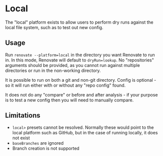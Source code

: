 # Local

The "local" platform exists to allow users to perform dry runs against the local file system, such as to test out new config.

## Usage

Run `renovate --platform=local` in the directory you want Renovate to run in.
In this mode, Renovate will default to `dryRun=lookup`.
No "repositories" arguments should be provided, as you cannot run against multiple directories or run in the non-working directory.

It is possible to run on both a git and non-git directory.
Config is optional - so it will run either with or without any "repo config" found.

It does not do any "compare" or before and after analysis - if your purpose is to test a new config then you will need to manually compare.

## Limitations

- `local>` presets cannot be resolved. Normally these would point to the local platform such as GitHub, but in the case of running locally, it does not exist
- `baseBranches` are ignored
- Branch creation is not supported
